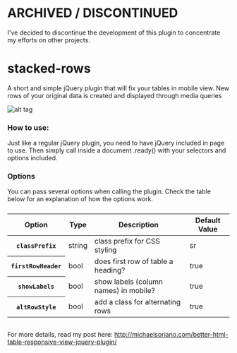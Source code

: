# ARCHIVED / DISCONTINUED
I've decided to discontinue the development of this plugin to concentrate my efforts on other projects.

# stacked-rows
A short and simple jQuery plugin that will fix your tables in mobile view. New rows of your original data is created and displayed through media queries

![alt tag](http://michaelsoriano.com/wp-content/uploads/2015/07/stacked-rows1.jpg)

<h3>How to use:</h3>

Just like a regular jQuery plugin, you need to have jQuery included in page to use. Then simply call inside a document .ready() with your selectors and options included. 

<h3>Options</h3>

You can pass several options when calling the plugin. Check the table below for an explanation of how the options work. 

<table class="table table-bordered table-striped responsive-utilities" style="margin-top:25px; margin-bottom:30px;">
<thead>
<tr>
<th>Option</th>
<th>Type</th>
<th>Description</th>
<th class="hidden-xs">Default Value</th>
</tr>
</thead>
<tbody>
<tr>
<th><code>classPrefix</code></th>
<td class="is-visible">string</td>
<td>class prefix for CSS styling</td>
<td class="is-hidden hidden-xs">sr</td>
</tr>
<tr>
<th><code>firstRowHeader</code></th>
<td class="is-hidden">bool</td>
<td>does first row of table a heading?</td>
<td class="is-visible hidden-xs">true</td>
</tr>
<tr>
<th><code>showLabels</code></th>
<td class="is-hidden">bool</td>
<td>show labels (column names) in mobile?</td>
<td class="is-hidden hidden-xs">true</td>
</tr> 
<th><code>altRowStyle</code></th>
<td class="is-hidden">bool</td>
<td>add a class for alternating rows</td>
<td class="is-hidden hidden-xs">true</td>
</tr> 
</tbody>
</table>

For more details, read my post here: http://michaelsoriano.com/better-html-table-responsive-view-jquery-plugin/
